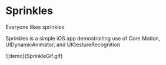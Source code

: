 # Sprinkles
<p>Everyone likes sprinkles</p>
<p>Sprinkles is a simple iOS app demostraiting use of Core Motion, UIDynamicAnimator, and UIGestureRecognition</p>
![demo](SprinkleGif.gif)
